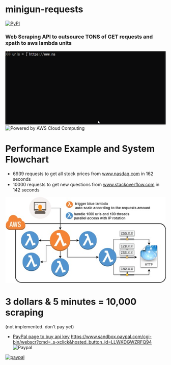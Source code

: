 minigun-requests
===
[![PyPI](https://img.shields.io/pypi/v/minigun.svg)](https://pypi.python.org/pypi/minigun)
### Web Scraping API to outsource TONS of GET requests and xpath to aws lambda units  

![demo](/images/demo.gif)
![Powered by AWS Cloud Computing](https://d0.awsstatic.com/logos/powered-by-aws.png "Powered by AWS Cloud Computing")
# Performance Example and System Flowchart
+ 6939 requests to get all stock prices from www.nasdaq.com in 162 seconds  
+ 10000 requests to get new questions from www.stackoverflow.com in 142 seconds  

![flowchart](/images/flowchart.jpg)
# 3 dollars & 5 minutes = 10,000 scraping
 (not implemented. don't pay yet)
+ [PayPal page to buy api key](https://www.paypal.com/cgi-bin/webscr?cmd=_s-xclick&hosted_button_id=RBWEMYUS7FCF6)
https://www.sandbox.paypal.com/cgi-bin/webscr?cmd=_s-xclick&hosted_button_id=LLWKDGWZRFQ94 ![Paypal](https://www.paypalobjects.com/webstatic/en_US/i/buttons/PP_logo_h_100x26.png)

[![paypal](https://www.sandbox.paypal.com/en_US/i/btn/btn_cart_LG.gif)](https://www.paypal.com/cgi-bin/webscr?cmd=_s-xclick&hosted_button_id=LLWKDGWZRFQ94)
